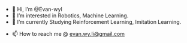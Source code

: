 - 👋 Hi, I’m @Evan-wyl
- 👀 I’m interested in Robotics, Machine Learning.
- 🌱 I’m currently Studying Reinforcement Learning, Imitation Learning.
<!-- - 💞️ I’m looking to collaborate on ... -->
- 📫 How to reach me @ evan.wy.li@gmail.com

<!---
Evan-wyl/Evan-wyl is a ✨ special ✨ repository because its `README.md` (this file) appears on your GitHub profile.
You can click the Preview link to take a look at your changes.
--->
